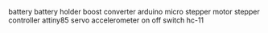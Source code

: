 battery
battery holder
boost converter
arduino micro
stepper motor
stepper controller
attiny85
servo
accelerometer
on off switch
hc-11
